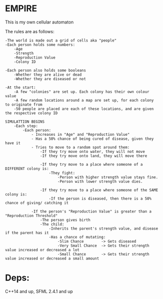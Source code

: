 # EMPIRE

This is my own cellular automaton

The rules are as follows:

    -The world is made out a grid of cells aka "people"
    -Each person holds some numbers:
        -Age
        -Strength
        -Reproduction Value
        -Colony ID
   
    -Each person also holds some booleans
        -Whether they are alive or dead
        -Whether they are diseased or not
        
    -At the start:
        -A few "colonies" are set up. Each colony has their own colour value
        -A few random locations around a map are set up, for each colony to originate from
        -50 people are placed are each of these locations, and are given the respective colony ID 
        
    SIMULATTION BEGINS
        -Each step:
            -Each person:
                - Increases in "Age" and "Reproduction Value"
                - Has a 50% chance of being cured of disease, given they have it
                - Tries to move to a random spot around them:
                    -If they try move onto water, they will not move 
                    -If they try move onto land, they will move there
                    
                    -If they try move to a place where someone of a DIFFERENT colony is:
                        -They fight:
                            -Person with higher strength value stays fine.
                            -Person with lower strength value dies.
                            
                    -If they try move to a place where someone of the SAME colony is:
                        -If the person is diseased, then there is a 50% chance of giving/ catching it
                        
                -If the person's "Reproduction Value" is greater than a "Reproduction Threshold"
                    -The person gives birth
                    -The child:
                        -Inherits the parent's strength value, and disease if the parent has it
                        -Has a chance of mutating:
                            -Slim Chance        -> Gets diseased
                            -Very Small Chance  -> Gets their strength value increased or decreased a lot
                            -Small Chance       -> Gets their strength value increased or decreased a small amount
                        
   
# Deps:

C++14 and up, SFML 2.4.1 and up
            
